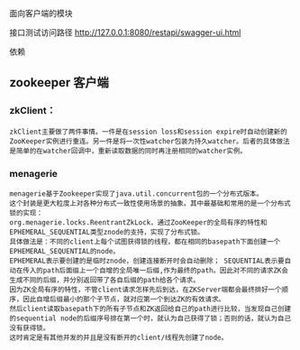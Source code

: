 面向客户端的模块

接口测试访问路径
http://127.0.0.1:8080/restapi/swagger-ui.html

依赖

## zookeeper 客户端

### zkClient：
    zkClient主要做了两件事情。一件是在session loss和session expire时自动创建新的ZooKeeper实例进行重连。另一件是将一次性watcher包装为持久watcher。后者的具体做法是简单的在watcher回调中，重新读取数据的同时再注册相同的watcher实例。

### menagerie
    menagerie基于Zookeeper实现了java.util.concurrent包的一个分布式版本。
    这个封装是更大粒度上对各种分布式一致性使用场景的抽象。其中最基础和常用的是一个分布式锁的实现：
    org.menagerie.locks.ReentrantZkLock，通过ZooKeeper的全局有序的特性和EPHEMERAL_SEQUENTIAL类型znode的支持，实现了分布式锁。
    具体做法是：不同的client上每个试图获得锁的线程，都在相同的basepath下面创建一个EPHEMERAL_SEQUENTIAL的node。
    EPHEMERAL表示要创建的是临时znode，创建连接断开时会自动删除； SEQUENTIAL表示要自动在传入的path后面缀上一个自增的全局唯一后缀,作为最终的path。因此对不同的请求ZK会生成不同的后缀，并分别返回带了各自后缀的path给各个请求。
    因为ZK全局有序的特性，不管client请求怎样先后到达，在ZKServer端都会最终排好一个顺序，因此自增后缀最小的那个子节点，就对应第一个到达ZK的有效请求。
    然后client读取basepath下的所有子节点和ZK返回给自己的path进行比较，当发现自己创建的sequential node的后缀序号排在第一个时，就认为自己获得了锁；否则的话，就认为自己没有获得锁。
    这时肯定是有其他并发的并且是没有断开的client/线程先创建了node。